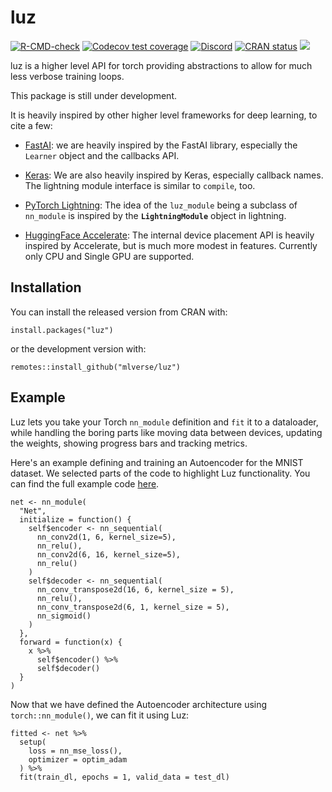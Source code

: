 # luz

<!-- badges: start -->
[![R-CMD-check](https://github.com/mlverse/luz/workflows/R-CMD-check/badge.svg)](https://github.com/mlverse/luz/actions)
[![Codecov test coverage](https://codecov.io/gh/mlverse/luz/branch/main/graph/badge.svg)](https://codecov.io/gh/mlverse/luz?branch=main)
[![Discord](https://img.shields.io/discord/837019024499277855?logo=discord)](https://discord.com/invite/s3D5cKhBkx)
[![CRAN status](https://www.r-pkg.org/badges/version/luz)](https://CRAN.R-project.org/package=luz)
[![](https://cranlogs.r-pkg.org/badges/luz)](https://cran.r-project.org/package=luz)
<!-- badges: end -->

luz is a higher level API for torch providing abstractions to allow for much less verbose training loops.

This package is still under development.

It is heavily inspired by other higher level frameworks for deep learning, to cite a few:

-   [FastAI](https://docs.fast.ai/): we are heavily inspired by the FastAI library, especially the `Learner` object and the callbacks API.

-   [Keras](https://keras.io/): We are also heavily inspired by Keras, especially callback names. The lightning module interface is similar to `compile`, too.

-   [PyTorch Lightning](https://www.pytorchlightning.ai/): The idea of the `luz_module` being a subclass of `nn_module` is inspired by the **`LightningModule`** object in lightning.

-   [HuggingFace Accelerate](https://huggingface.co/docs/accelerate/): The internal device placement API is heavily inspired by Accelerate, but is much more modest in features. Currently only CPU and Single GPU are supported.

## Installation

You can install the released version from CRAN with:

```{.r}
install.packages("luz")
```

or the development version with:

```{.r}
remotes::install_github("mlverse/luz")
```

## Example

Luz lets you take your Torch `nn_module` definition and `fit` it to a dataloader, while
handling the boring parts like moving data between devices, updating the weights, 
showing progress bars and tracking metrics.

Here's an example defining and training an Autoencoder for the MNIST dataset.
We selected parts of the code to highlight Luz functionality. You can find the
full example code [here](https://mlverse.github.io/luz/articles/examples/mnist-autoencoder.html).

```{.r}
net <- nn_module(
  "Net",
  initialize = function() {
    self$encoder <- nn_sequential(
      nn_conv2d(1, 6, kernel_size=5),
      nn_relu(),
      nn_conv2d(6, 16, kernel_size=5),
      nn_relu()
    )
    self$decoder <- nn_sequential(
      nn_conv_transpose2d(16, 6, kernel_size = 5),
      nn_relu(),
      nn_conv_transpose2d(6, 1, kernel_size = 5),
      nn_sigmoid()
    )
  },
  forward = function(x) {
    x %>%
      self$encoder() %>%
      self$decoder()
  }
)
```

Now that we have defined the Autoencoder architecture using `torch::nn_module()`,
we can fit it using Luz:

```{.r}
fitted <- net %>%
  setup(
    loss = nn_mse_loss(),
    optimizer = optim_adam
  ) %>%
  fit(train_dl, epochs = 1, valid_data = test_dl)
```
